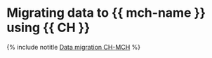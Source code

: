 # Migrating data to {{ mch-name }} using {{ CH }}

{% include notitle [Data migration CH-MCH](../../_tutorials/dataplatform/datatransfer/managed-clickhouse.md) %}
